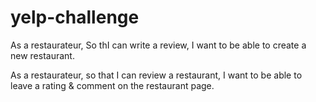 # yelp-challenge

As a restaurateur,
So thI can write a review,
I want to be able to create a new restaurant.

As a restaurateur,
so that I can review a restaurant,
I want to be able to leave a rating & comment on the restaurant page.
